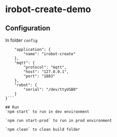 # irobot-create-demo

## Configuration
In folder `config`

```{
    "application": {
        "name": "irobot-create"
    },
    "mqtt": {
        "protocol": "mqtt",
        "host": "127.0.0.1",
        "port": "1883"
    },
    "robot": {
        "serial": "/dev/ttyUSB0"
    }
}```

## Run
`npm start` to run in dev environment

`npm run start-prod` to run in prod environment

`npm clean` to clean build folder
